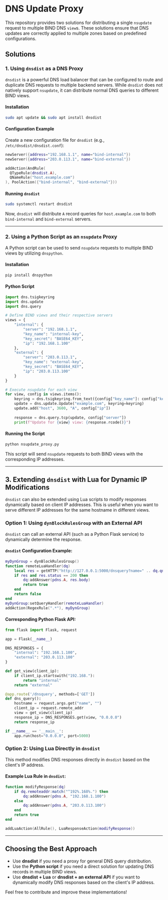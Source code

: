 # DNS Update Proxy

This repository provides two solutions for distributing a single `nsupdate` request to multiple BIND DNS `view`s. These solutions ensure that DNS updates are correctly applied to multiple zones based on predefined configurations.

## Solutions

### 1. Using `dnsdist` as a DNS Proxy

`dnsdist` is a powerful DNS load balancer that can be configured to route and duplicate DNS requests to multiple backend servers. While `dnsdist` does not natively support `nsupdate`, it can distribute normal DNS queries to different BIND views.

#### Installation

```sh
sudo apt update && sudo apt install dnsdist
```

#### Configuration Example

Create a new configuration file for `dnsdist` (e.g., `/etc/dnsdist/dnsdist.conf`):

```lua
newServer({address="192.168.1.1", name="bind-internal"})
newServer({address="203.0.113.1", name="bind-external"})

addAction(AndRule(
  QTypeRule(dnsdist.A),
  QNameRule("host.example.com")
), PoolAction({"bind-internal", "bind-external"}))
```

#### Running `dnsdist`

```sh
sudo systemctl restart dnsdist
```

Now, `dnsdist` will distribute `A` record queries for `host.example.com` to both `bind-internal` and `bind-external` servers.

---

### 2. Using a Python Script as an `nsupdate` Proxy

A Python script can be used to send `nsupdate` requests to multiple BIND views by utilizing `dnspython`.

#### Installation

```sh
pip install dnspython
```

#### Python Script

```python
import dns.tsigkeyring
import dns.update
import dns.query

# Define BIND views and their respective servers
views = {
    "internal": {
        "server": "192.168.1.1",
        "key_name": "internal-key",
        "key_secret": "BASE64_KEY",
        "ip": "192.168.1.100"
    },
    "external": {
        "server": "203.0.113.1",
        "key_name": "external-key",
        "key_secret": "BASE64_KEY",
        "ip": "203.0.113.100"
    }
}

# Execute nsupdate for each view
for view, config in views.items():
    keyring = dns.tsigkeyring.from_text({config["key_name"]: config["key_secret"]})
    update = dns.update.Update("example.com", keyring=keyring)
    update.add("host", 3600, "A", config["ip"])
    
    response = dns.query.tcp(update, config["server"])
    print(f"Update for {view} view: {response.rcode()}")
```

#### Running the Script

```sh
python nsupdate_proxy.py
```

This script will send `nsupdate` requests to both BIND views with the corresponding IP addresses.

---

## 3. Extending `dnsdist` with Lua for Dynamic IP Modifications

`dnsdist` can also be extended using Lua scripts to modify responses dynamically based on client IP addresses. This is useful when you want to serve different IP addresses for the same hostname in different views.

### Option 1: Using `dynBlockRulesGroup` with an External API
`dnsdist` can call an external API (such as a Python Flask service) to dynamically determine the response.

#### `dnsdist` Configuration Example:
```lua
myDynGroup = dynBlockRulesGroup()
function remoteLuaHandler(dq)
    local res = getHTTP("http://127.0.0.1:5000/dnsquery?name=" .. dq.qname:toString())
    if res and res.status == 200 then
        dq:addAnswer(pdns.A, res.body)
        return true
    end
    return false
end
myDynGroup:setQueryHandler(remoteLuaHandler)
addAction(RegexRule(".*"), myDynGroup)
```

#### Corresponding Python Flask API:
```python
from flask import Flask, request

app = Flask(__name__)

DNS_RESPONSES = {
    "internal": "192.168.1.100",
    "external": "203.0.113.100"
}

def get_view(client_ip):
    if client_ip.startswith("192.168."):
        return "internal"
    return "external"

@app.route('/dnsquery', methods=['GET'])
def dns_query():
    hostname = request.args.get("name", "")
    client_ip = request.remote_addr
    view = get_view(client_ip)
    response_ip = DNS_RESPONSES.get(view, "0.0.0.0")
    return response_ip

if __name__ == '__main__':
    app.run(host="0.0.0.0", port=5000)
```

### Option 2: Using Lua Directly in `dnsdist`
This method modifies DNS responses directly in `dnsdist` based on the client's IP address.

#### Example Lua Rule in `dnsdist`:
```lua
function modifyResponse(dq)
    if dq.remoteaddr:match("^192%.168%.") then
        dq:addAnswer(pdns.A, "192.168.1.100")
    else
        dq:addAnswer(pdns.A, "203.0.113.100")
    end
    return true
end

addLuaAction(AllRule(), LuaResponseAction(modifyResponse))
```

---

## Choosing the Best Approach
- Use **dnsdist** if you need a proxy for general DNS query distribution.
- Use the **Python script** if you need a direct solution for updating DNS records in multiple BIND views.
- Use **dnsdist + Lua** or **dnsdist + an external API** if you want to dynamically modify DNS responses based on the client's IP address.

Feel free to contribute and improve these implementations!
